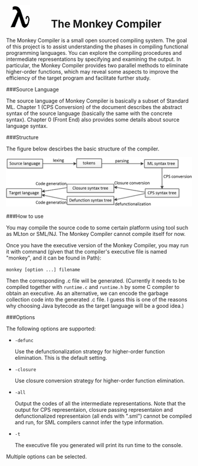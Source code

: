 # <img src="trasnparent-1.png"  style="margin: 0px 50px -5px 10px"> The Monkey Compiler 

The Monkey Compiler is a small open sourced compiling system. The goal of this project is to assist understanding the phases in compiling functional programming languages. You can explore the compiling procedures and intermediate representations by specifying and examining the output. In particular, the Monkey Compiler provides two parallel methods to eliminate higher-order functions, which may reveal some aspects to improve the efficiency of the target program and facilitate further study.

###Source Language

The source language of Monkey Compiler is basically a subset of Standard ML. Chapter 1 (CPS Conversion) of the document describes the abstract syntax of the source language (basically the same with the concrete syntax). Chapter 0 (Front End) also provides some details about source language syntax.


###Structure

The figure below descirbes the basic structure of the compiler. 

<center><img src="structure.png"></center>

###How to use

<!--*Currently the executive version of the compiler for Windows(64bit) is provided (generated by MLton).-->
 You may compile the source code to some certain platform using tool such as MLton or SML/NJ. The Monkey Compiler cannot compile itself for now. 

Once you have the executive version of the Monkey Compiler, you may run it with command (given that the compiler's executive file is named "monkey", and it can be found in Path):

`monkey [option ...] filename`

Then the corresponding .c file will be generated. (Currently it needs to be compiled together with `runtime.c` and `runtime.h` by some C compiler to obtain an executive. As an alternative, we can encode the garbage collection code into the generated .c file. I guess this is one of the reasons why choosing Java bytecode as the target language will be a good idea.)

###Options

The following options are supported:

- `-defunc` 

	Use the defunctionalization strategy for higher-order function elimination. This is the default setting.

- `-closure`

	Use closure conversion strategy for higher-order function elimination. 

- `-all` 

	Output the codes of all the intermediate representations. Note that the output for CPS representaion, closure passing representaion and defunctionalized representaion (all ends with ".sml") cannot be compiled and run, for SML compilers cannot infer the type information.

- `-t`

	The executive file you generated will print its run time to the console. 

Multiple options can be selected.
    
<br/><br/><br/>